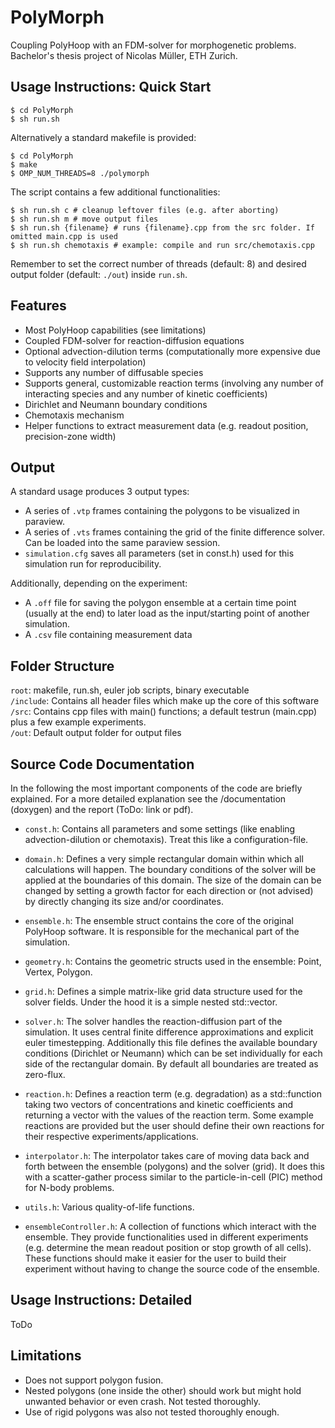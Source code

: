 # PolyMorph
Coupling PolyHoop with an FDM-solver for morphogenetic problems.  
Bachelor's thesis project of Nicolas Müller, ETH Zurich. 

## Usage Instructions: Quick Start 
```shell
$ cd PolyMorph
$ sh run.sh
```

Alternatively a standard makefile is provided:

```shell
$ cd PolyMorph
$ make
$ OMP_NUM_THREADS=8 ./polymorph
```

The script contains a few additional functionalities:

```shell
$ sh run.sh c # cleanup leftover files (e.g. after aborting)
$ sh run.sh m # move output files
$ sh run.sh {filename} # runs {filename}.cpp from the src folder. If omitted main.cpp is used
$ sh run.sh chemotaxis # example: compile and run src/chemotaxis.cpp
```
Remember to set the correct number of threads (default: 8) and desired output folder (default: ``./out``) inside ``run.sh``.

## Features
- Most PolyHoop capabilities (see limitations)
- Coupled FDM-solver for reaction-diffusion equations
- Optional advection-dilution terms (computationally more expensive due to velocity field interpolation)
- Supports any number of diffusable species
- Supports general, customizable reaction terms (involving any number of interacting species and any number of kinetic coefficients)
- Dirichlet and Neumann boundary conditions
- Chemotaxis mechanism
- Helper functions to extract measurement data (e.g. readout position, precision-zone width)

## Output
A standard usage produces 3 output types:
- A series of ``.vtp`` frames containing the polygons to be visualized in paraview.
- A series of ``.vts`` frames containing the grid of the finite difference solver. Can be loaded into the same paraview session. 
- ``simulation.cfg`` saves all parameters (set in const.h) used for this simulation run for reproducibility. 

Additionally, depending on the experiment:
- A ``.off`` file for saving the polygon ensemble at a certain time point (usually at the end) to later load as the input/starting point of another simulation. 
- A ``.csv`` file containing measurement data

## Folder Structure
`root`: makefile, run.sh, euler job scripts, binary executable  
`/include`: Contains all header files which make up the core of this software  
`/src`: Contains cpp files with main() functions; a default testrun (main.cpp) plus a few example experiments.  
`/out`: Default output folder for output files 

## Source Code Documentation
In the following the most important components of the code are briefly explained. For a more detailed explanation see the /documentation (doxygen) and the report (ToDo: link or pdf). 

- ``const.h``: Contains all parameters and some settings (like enabling advection-dilution or chemotaxis). Treat this like a configuration-file. 

- ``domain.h``: Defines a very simple rectangular domain within which all calculations will happen. The boundary conditions of the solver will be applied at the boundaries of this domain. The size of the domain can be changed by setting a growth factor for each direction or  (not advised) by directly changing its size and/or coordinates.  

- ``ensemble.h``: The ensemble struct contains the core of the original PolyHoop software. It is responsible for the mechanical part of the simulation. 

- ``geometry.h``: Contains the geometric structs used in the ensemble: Point, Vertex, Polygon. 

- ``grid.h``: Defines a simple matrix-like grid data structure used for the solver fields. Under the hood it is a simple nested std::vector. 

- ``solver.h``: The solver handles the reaction-diffusion part of the simulation. It uses central finite difference approximations and explicit euler timestepping. 
Additionally this file defines the available boundary conditions (Dirichlet or Neumann) which can be set individually for each side of the rectangular domain. By default all boundaries are treated as zero-flux.

- ``reaction.h``: Defines a reaction term (e.g. degradation) as a std::function taking two vectors of concentrations and kinetic coefficients and returning a vector with the values of the reaction term. Some example reactions are provided but the user should define their own reactions for their respective experiments/applications. 

- ``interpolator.h``: The interpolator takes care of moving data back and forth between the ensemble (polygons) and the solver (grid). It does this with a scatter-gather process similar to the particle-in-cell (PIC) method for N-body problems.  

- ``utils.h``: Various quality-of-life functions.

- ``ensembleController.h``: A collection of functions which interact with the ensemble. They provide functionalities used in different experiments (e.g. determine the mean readout position or stop growth of all cells). These functions should make it easier for the user to build their experiment without having to change the source code of the ensemble. 

## Usage Instructions: Detailed

ToDo


## Limitations
- Does not support polygon fusion.
- Nested polygons (one inside the other) should work but might hold unwanted behavior or even crash. Not tested thoroughly. 
- Use of rigid polygons was also not tested thoroughly enough. 

